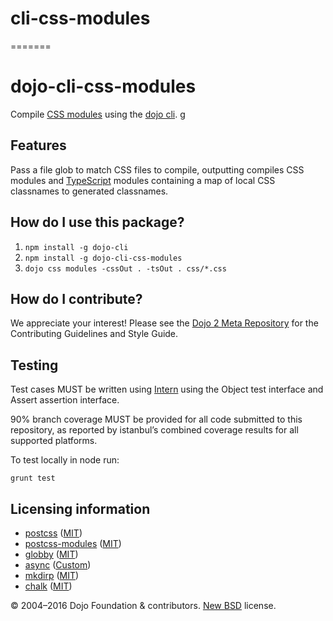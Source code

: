 # cli-css-modules
=======
# dojo-cli-css-modules

<!-- TODO: change and uncomment
[![Build Status](https://travis-ci.org/dojo/cli-build.svg?branch=master)](https://travis-ci.org/dojo/cli-build)
[![codecov](https://codecov.io/gh/dojo/cli-build/branch/master/graph/badge.svg)](https://codecov.io/gh/dojo/cli-build)
[![npm version](https://badge.fury.io/js/dojo-cli-build.svg)](http://badge.fury.io/js/dojo-cli-build)
-->

Compile [CSS modules](https://github.com/css-modules/css-modules) using the [dojo cli](http://github.com/dojo/cli).
g
## Features

Pass a file glob to match CSS files to compile, outputting compiles CSS modules and [TypeScript](https://www.typescriptlang.org/) modules containing a map of local CSS classnames to generated classnames.

## How do I use this package?

1. `npm install -g dojo-cli`
2. `npm install -g dojo-cli-css-modules`
3. `dojo css modules -cssOut . -tsOut . css/*.css`

## How do I contribute?

We appreciate your interest!  Please see the [Dojo 2 Meta Repository](https://github.com/dojo/meta#readme) for the
Contributing Guidelines and Style Guide.

## Testing

Test cases MUST be written using [Intern](https://theintern.github.io) using the Object test interface and Assert assertion interface.

90% branch coverage MUST be provided for all code submitted to this repository, as reported by istanbul’s combined coverage results for all supported platforms.

To test locally in node run:

`grunt test`

## Licensing information

* [postcss](https://github.com/postcss/postcss) ([MIT](https://github.com/postcss/postcss/blob/master/LICENSE))
* [postcss-modules](https://github.com/css-modules/postcss-modules/blob/master/LICENSE) ([MIT](https://github.com/css-modules/postcss-modules/blob/master/LICENSE))
* [globby](https://github.com/sindresorhus/globby) ([MIT](https://github.com/sindresorhus/globby/blob/master/license))
* [async](https://github.com/caolan/async/) ([Custom](https://github.com/caolan/async/blob/master/LICENSE))
* [mkdirp](https://github.com/substack/node-mkdirp) ([MIT](https://github.com/substack/node-mkdirp/blob/master/LICENSE))
* [chalk](https://github.com/chalk/chalk) ([MIT](https://github.com/chalk/chalk/blob/master/license))

© 2004–2016 Dojo Foundation & contributors. [New BSD](http://opensource.org/licenses/BSD-3-Clause) license.
